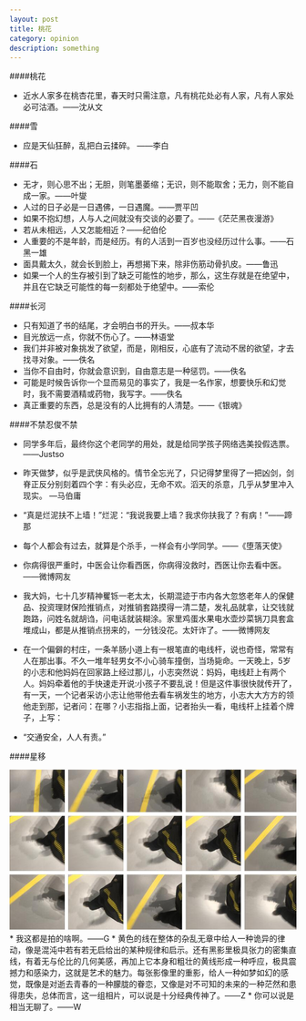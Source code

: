 ```yaml
---
layout: post
title: 桃花
category: opinion
description: something
---
```



####桃花

* 近水人家多在桃杏花里，春天时只需注意，凡有桃花处必有人家，凡有人家处必可沽酒。——沈从文

####雪

* 应是天仙狂醉，乱把白云揉碎。 ——李白

####石

* 无才，则心思不出；无胆，则笔墨萎缩；无识，则不能取舍；无力，则不能自成一家。——叶燮
* 人过的日子必是一日遇佛，一日遇魔。——贾平凹
* 如果不抱幻想，人与人之间就没有交谈的必要了。——《茫茫黑夜漫游》 
* 若从未相远，人又怎能相近？——纪伯伦
* 人重要的不是年龄，而是经历。有的人活到一百岁也没经历过什么事。——石黑一雄
* 面具戴太久，就会长到脸上，再想揭下来，除非伤筋动骨扒皮。——鲁迅
* 如果一个人的生存被引到了缺乏可能性的地步，那么，这生存就是在绝望中，并且在它缺乏可能性的每一刻都处于绝望中。——索伦

####长河
* 只有知道了书的结尾，才会明白书的开头。——叔本华
* 目光放远一点，你就不伤心了。——林语堂
* 我们并非被对象挑发了欲望，而是，刚相反，心底有了流动不居的欲望，才去找寻对象。——佚名
* 当你不自由时，你就会意识到，自由意志是一种惩罚。——佚名
* 可能是时候告诉你一个显而易见的事实了，我是一名作家，想要快乐和幻觉时，我不需要酒精或药物，我写字。——佚名
* 真正重要的东西，总是没有的人比拥有的人清楚。——《银魂》 

####不禁忍俊不禁

* 同学多年后，最终你这个老同学的用处，就是给同学孩子网络选美投假选票。——Justso
* 昨天做梦，似乎是武侠风格的。情节全忘光了，只记得梦里得了一把凶剑，剑脊正反分别刻着四个字：有头必应，无命不欢。滔天的杀意，几乎从梦里冲入现实。
—马伯庸
* “真是烂泥扶不上墙！”烂泥：“我说我要上墙？我求你扶我了？有病！”——蹄那
* 每个人都会有过去，就算是个杀手，一样会有小学同学。——《堕落天使》
* 你病得很严重时，中医会让你看西医，你病得没救时，西医让你去看中医。——微博网友
* 我大妈，七十几岁精神矍铄一老太太，长期混迹于市内各大忽悠老年人的保健品、投资理财保险推销点，对推销套路摸得一清二楚，发礼品就拿，让交钱就跑路，问姓名就胡诌，问电话就装糊涂。家里鸡蛋水果电水壶炒菜锅刀具套盒堆成山，都是从推销点拐来的，一分钱没花。太奸诈了。——微博网友 
*  在一个偏僻的村庄，一条羊肠小道上有一根笔直的电线杆，说也奇怪，常常有人在那出事。不久一堆年轻男女不小心骑车撞倒，当场毙命。一天晚上，5岁的小志和他妈妈在回家路上经过那儿，小志突然说：妈妈，电线赶上有两个人。妈妈牵着他的手快速走开说:小孩子不要乱说！但是这件事很快就传开了，有一天，一个记者采访小志让他带他去看车祸发生的地方，小志大大方方的领他走到那，记者问：在哪？小志指指上面，记者抬头一看，电线杆上挂着个牌子，上写：



* “交通安全，人人有责。”

####星移

<div id="transform1">
<div class="inner">
<img src="/images/funny/zuoping.jpg" alt="Nature">
</div>
</div>
*  我这都是拍的啥啊。——G
* 黄色的线在整体的杂乱无章中给人一种诡异的律动，像是混沌中若有若无启给出的某种规律和启示。还有黑影里极具张力的密集直线，有着无与伦比的几何美感，再加上它本身和粗壮的黄线形成一种呼应，极具震撼力和感染力，这就是艺术的魅力。每张影像里的重影，给人一种如梦如幻的感觉，既像是对逝去青春的一种朦胧的眷恋，又像是对不可知的未来的一种茫然和患得患失，总体而言，这一组相片，可以说是十分经典传神了。——Z
* 你可以说是相当无聊了。——W